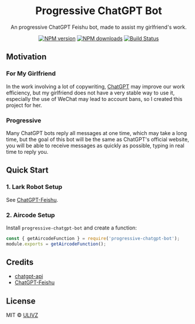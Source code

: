 <h1 align="center">Progressive ChatGPT Bot</h1>

<p align="center">
    An progressive ChatGPT Feishu bot, made to assist my girlfriend's work.
</p>

<p align="center">
    <a href="https://npmjs.com/package/progressive-chatgpt-bot"><img src="https://img.shields.io/npm/v/progressive-chatgpt-bot.svg?style=flat" alt="NPM version"></a> 
    <a href="https://npmjs.com/package/progressive-chatgpt-bot"><img src="https://img.shields.io/npm/dm/progressive-chatgpt-bot.svg?style=flat" alt="NPM downloads"></a> 
    <a href="https://circleci.com/gh/saojs/progressive-chatgpt-bot"><img src="https://img.shields.io/circleci/project/saojs/progressive-chatgpt-bot/master.svg?style=flat" alt="Build Status"></a> 
</p>

## Motivation

### For My Girlfriend

In the work involving a lot of copywriting, [ChatGPT](https://openai.com/blog/chatgpt/) may improve our work efficiency, but my girlfriend does not have a very stable way to use it, especially the use of WeChat may lead to account bans, so I created this project for her.

### Progressive

Many ChatGPT bots reply all messages at one time, which may take a long time, but the goal of this bot will be the same as ChatGPT's official website, you will be able to receive messages as quickly as possible, typing in real time to reply you.


## Quick Start

### 1. Lark Robot Setup

See [ChatGPT-Feishu](https://github.com/bestony/ChatGPT-Feishu).

### 2. Aircode Setup

Install `progressive-chatgpt-bot` and create a function:

```ts
const { getAircodeFunction } = require('progressive-chatgpt-bot');
module.exports = getAircodeFunction();
```

## Credits

- [chatgpt-api](https://github.com/bestony/chatgpt-api)
- [ChatGPT-Feishu](https://github.com/bestony/ChatGPT-Feishu)

## License

MIT &copy; [ULIVZ](https://github.com/ulivz)
